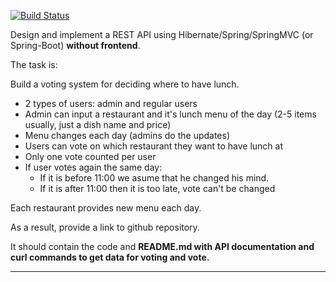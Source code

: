 [![Build Status](https://travis-ci.com/YanaKuznetsova/JavaRushInternship-Topjava-graduation.svg?branch=master)](https://travis-ci.com/YanaKuznetsova/JavaRushInternship-Topjava-graduation)

<p>Design and implement a REST API using Hibernate/Spring/SpringMVC (or Spring-Boot) <strong>without frontend</strong>.</p>
<p>The task is:</p>
<p>Build a voting system for deciding where to have lunch.</p>
<ul>
<li>2 types of users: admin and regular users</li>
<li>Admin can input a restaurant and it's lunch menu of the day (2-5 items usually, just a dish name and price)</li>
<li>Menu changes each day (admins do the updates)</li>
<li>Users can vote on which restaurant they want to have lunch at</li>
<li>Only one vote counted per user</li>
<li>If user votes again the same day:
<ul>
<li>If it is before 11:00 we asume that he changed his mind.</li>
<li>If it is after 11:00 then it is too late, vote can't be changed</li>
</ul>
</li>
</ul>
<p>Each restaurant provides new menu each day.</p>
<p>As a result, provide a link to github repository.</p>
<p>It should contain the code and <strong>README.md with API documentation and curl commands to get data for voting and vote.</strong></p>
<hr>
